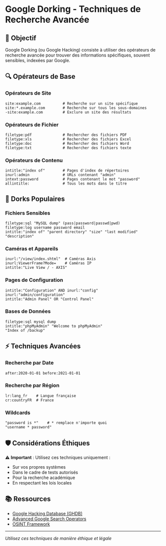 # Google Dorking - Techniques de Recherche Avancée

## 🎯 Objectif
Google Dorking (ou Google Hacking) consiste à utiliser des opérateurs de recherche avancée pour trouver des informations spécifiques, souvent sensibles, indexées par Google.

## 🔍 Opérateurs de Base

### Opérateurs de Site
```
site:example.com          # Recherche sur un site spécifique
site:*.example.com        # Recherche sur tous les sous-domaines
-site:example.com         # Exclure un site des résultats
```

### Opérateurs de Fichier
```
filetype:pdf              # Rechercher des fichiers PDF
filetype:xls              # Rechercher des fichiers Excel
filetype:doc              # Rechercher des fichiers Word
filetype:txt              # Rechercher des fichiers texte
```

### Opérateurs de Contenu
```
intitle:"index of"        # Pages d'index de répertoires
inurl:admin               # URLs contenant "admin"
intext:password           # Pages contenant le mot "password"
allintitle:               # Tous les mots dans le titre
```

## 🎯 Dorks Populaires

### Fichiers Sensibles
```
filetype:sql "MySQL dump" (pass|password|passwd|pwd)
filetype:log username password email
intitle:"index of" "parent directory" "size" "last modified" "description"
```

### Caméras et Appareils
```
inurl:"/view/index.shtml"  # Caméras Axis
inurl:ViewerFrame?Mode=    # Caméras IP
intitle:"Live View / - AXIS"
```

### Pages de Configuration
```
intitle:"Configuration" AND inurl:"config"
inurl:"admin/configuration"
intitle:"Admin Panel" OR "Control Panel"
```

### Bases de Données
```
filetype:sql mysql dump
intitle:"phpMyAdmin" "Welcome to phpMyAdmin"
"Index of /backup"
```

## ⚡ Techniques Avancées

### Recherche par Date
```
after:2020-01-01 before:2021-01-01
```

### Recherche par Région
```
lr:lang_fr    # Langue française
cr:countryFR  # France
```

### Wildcards
```
"password is *"    # * remplace n'importe quoi
"username * password"
```

## 🛡️ Considérations Éthiques

⚠️ **Important** : Utilisez ces techniques uniquement :
- Sur vos propres systèmes
- Dans le cadre de tests autorisés
- Pour la recherche académique
- En respectant les lois locales

## 📚 Ressources

- [Google Hacking Database (GHDB)](https://www.exploit-db.com/google-hacking-database)
- [Advanced Google Search Operators](https://ahrefs.com/blog/google-advanced-search-operators/)
- [OSINT Framework](https://osintframework.com/)

---

*Utilisez ces techniques de manière éthique et légale*